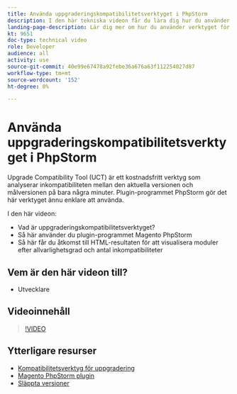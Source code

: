 ```yaml
---
title: Använda uppgraderingskompatibilitetsverktyget i PhpStorm
description: I den här tekniska videon får du lära dig hur du använder verktyget för kompatibilitetsuppgradering med plugin-programmet PhpStorm.
landing-page-description: Lär dig mer om hur du använder verktyget för uppgraderingskompatibilitet med plugin-programmet PhpStorm som gör det enkelt att identifiera och åtgärda inkompatibiliteter.
kt: 9651
doc-type: technical video
role: Developer
audience: all
activity: use
source-git-commit: 40e99e67478a92febe36a676a63f112254027d87
workflow-type: tm+mt
source-wordcount: '152'
ht-degree: 0%

---
```


# Använda uppgraderingskompatibilitetsverktyget i PhpStorm

Upgrade Compatibility Tool (UCT) är ett kostnadsfritt verktyg som analyserar inkompatibiliteten mellan den aktuella versionen och målversionen på bara några minuter. Plugin-programmet PhpStorm gör det här verktyget ännu enklare att använda.

I den här videon:

- Vad är uppgraderingskompatibilitetsverktyget?
- Så här använder du plugin-programmet Magento PhpStorm
- Så här får du åtkomst till HTML-resultaten för att visualisera moduler efter allvarlighetsgrad och antal inkompatibiliteter

## Vem är den här videon till?

- Utvecklare

## Videoinnehåll

>[!VIDEO](https://video.tv.adobe.com/v/340150?quality=12&learn=on)

## Ytterligare resurser

- [Kompatibilitetsverktyg för uppgradering](https://experienceleague.adobe.com/docs/commerce-operations/upgrade-guide/upgrade-compatibility-tool/overview.html)
- [Magento PhpStorm plugin](https://plugins.jetbrains.com/plugin/8024-magento-phpstorm)
- [Släppta versioner](https://devdocs.magento.com/release/released-versions.html)
